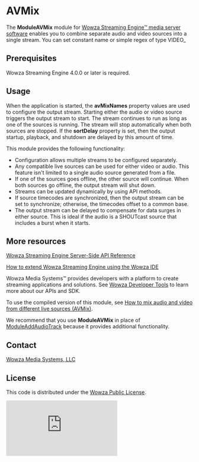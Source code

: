 # AVMix
The **ModuleAVMix** module for [Wowza Streaming Engine™ media server software](https://www.wowza.com/products/streaming-engine) enables you to combine separate audio and video sources into a single stream. You can set constant name or simple regex of type VIDEO_<sreamID>

## Prerequisites
Wowza Streaming Engine 4.0.0 or later is required.

## Usage
When the application is started, the **avMixNames** property values are used to configure the output stream. Starting either the audio or video source triggers the output stream to start. The stream continues to run as long as one of the sources is running. The stream will stop automatically when both sources are stopped. If the **sortDelay** property is set, then the output startup, playback, and shutdown are delayed by this amount of time.

This module provides the following functionality:

* Configuration allows multiple streams to be configured separately.
* Any compatible live sources can be used for either video or audio. This feature isn't limited to a single audio source generated from a file.
* If one of the sources goes offline, the other source will continue. When both sources go offline, the output stream will shut down.
* Streams can be updated dynamically by using API methods.
* If source timecodes are synchronized, then the output stream can be set to synchronize; otherwise, the timecodes offset to a common base.
* The output stream can be delayed to compensate for data surges in either source. This is ideal if the audio is a SHOUTcast source that includes a burst when it starts.

## More resources
[Wowza Streaming Engine Server-Side API Reference](https://www.wowza.com/resources/WowzaStreamingEngine_ServerSideAPI.pdf)

[How to extend Wowza Streaming Engine using the Wowza IDE](https://www.wowza.com/forums/content.php?759-How-to-extend-Wowza-Streaming-Engine-using-the-Wowza-IDE)

Wowza Media Systems™ provides developers with a platform to create streaming applications and solutions. See [Wowza Developer Tools](https://www.wowza.com/resources/developers) to learn more about our APIs and SDK.

To use the compiled version of this module, see [How to mix audio and video from different live sources (AVMix)](https://www.wowza.com/forums/content.php?653-How-to-mix-audio-and-video-from-different-live-sources-%28ModuleAVMix%29).

We recommend that you use **ModuleAVMix** in place of [ModuleAddAudioTrack](https://www.wowza.com/forums/content.php?590-How-to-add-an-audio-track-to-a-video-only-stream-%28ModuleAddAudioTrack%29) because it provides additional functionality.

## Contact
[Wowza Media Systems, LLC](https://www.wowza.com/contact)

## License
This code is distributed under the [Wowza Public License](https://github.com/WowzaMediaSystems/wse-plugin-avmix/blob/master/LICENSE.txt).

![alt tag](http://wowzalogs.com/stats/githubimage.php?plugin=wse-plugin-avmix)
